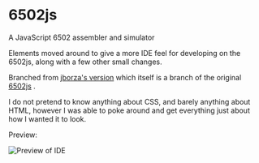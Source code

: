 # 6502js
A JavaScript 6502 assembler and simulator

Elements moved around to give a more IDE feel for developing on the 6502js, along with a few other small changes.

Branched from [jborza's version](https://github.com/jborza/6502js) which itself is a branch of the original [6502js](https://github.com/skilldrick/6502js) .

I do not pretend to know anything about CSS, and barely anything about HTML, however I was able to poke around and get everything just about how I wanted it to look.

Preview:

![Preview of IDE](https://i.imgur.com/OPz2wlm.png)